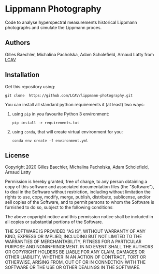 # Lippmann Photography
Code to analyse hyperspectral measurements historical Lippmann photographs and simulate the Lippmann proces. 

## Authors

Gilles Baechler, Michalina Pacholska, Adam Scholefield, Arnaud Latty from [LCAV](https://www.epfl.ch/labs/lcav/)

## Installation

Get this repository using:

    git clone  https://github.com/LCAV/lippmann-photography.git

You can install all standard python requirements it (at least) two ways:
 
1. using `pip` in you favourite Python 3 environment:
    ```
    pip install -r requirements.txt
    ```
2. using `conda`, that will create virtual environment for you:
    ```
    conda env create -f environment.yml
    ```

## License

Copyright 2020 Gilles Baechler, Michalina Pacholska, Adam Scholefield, Arnaud Latty

Permission is hereby granted, free of charge, to any person obtaining a copy of this software and associated documentation files (the "Software"), to deal in the Software without restriction, including without limitation the rights to use, copy, modify, merge, publish, distribute, sublicense, and/or sell copies of the Software, and to permit persons to whom the Software is furnished to do so, subject to the following conditions:

The above copyright notice and this permission notice shall be included in all copies or substantial portions of the Software.

THE SOFTWARE IS PROVIDED "AS IS", WITHOUT WARRANTY OF ANY KIND, EXPRESS OR IMPLIED, INCLUDING BUT NOT LIMITED TO THE WARRANTIES OF MERCHANTABILITY, FITNESS FOR A PARTICULAR PURPOSE AND NONINFRINGEMENT. IN NO EVENT SHALL THE AUTHORS OR COPYRIGHT HOLDERS BE LIABLE FOR ANY CLAIM, DAMAGES OR OTHER LIABILITY, WHETHER IN AN ACTION OF CONTRACT, TORT OR OTHERWISE, ARISING FROM, OUT OF OR IN CONNECTION WITH THE SOFTWARE OR THE USE OR OTHER DEALINGS IN THE SOFTWARE.
